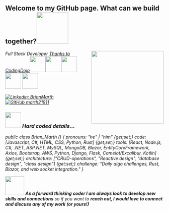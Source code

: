 <h2> Welcome to my GitHub page. What can we build together?<img src="https://media1.giphy.com/media/ejyRYttU1toqHjNZOA/giphy.gif?cid=ecf05e47eezv6q631n2vnurf5yli5ajx3uckkdweh6opxabh&rid=giphy.gif&ct=s" width="100"></h2>
<img align='right' src="https://media2.giphy.com/media/bkGm2NAgRmDrwMU8Im/giphy.gif?cid=ecf05e47c8z2bxaapvza2xveh4c5g948p495fdt42dr324aa&rid=giphy.gif&ct=s" width="230">
<p><em>Full Stack Developer <a href="https://www.codingdojo.com/">Thanks to CodingDojo</a><img src="https://media4.giphy.com/media/eNAsjO55tPbgaor7ma/giphy.gif?cid=ecf05e47a8xmwzlpmqb4rwfri0ibfbfbcw7d1y3tfxckhnjo&rid=giphy.gif&ct=s" width="50" height="50"><img src="https://media2.giphy.com/media/KAq5w47R9rmTuvWOWa/giphy.gif?cid=ecf05e47b793ngld9ito9fb84gbd7a64g981r883633apjvs&rid=giphy.gif&ct=g" width="50" height="50"><img src="https://cdn.shopify.com/s/files/1/1390/4967/products/mockup-5e6afade_1024x1024.png" width="50" height="50"><img src="https://cdn.worldvectorlogo.com/logos/blazor.svg" width="50" height="50"> <img src="https://rustacean.net/assets/rustacean-flat-happy.png" width="50" height="50"></p>

[![Linkedin: BrianMarth](https://img.shields.io/badge/-bmmarth-blue?style=flat-square&logo=Linkedin&logoColor=white&link=https://www.linkedin.com/in/bmmarth/)](https://www.linkedin.com/in/bmmarth/)
[![GitHub marth21911](https://img.shields.io/github/followers/marth21911?label=follow&style=social)](https://github.com/marth21911)


### <img src="https://media4.giphy.com/media/lU9kwCfvT9eOhMJMb9/giphy.gif?cid=ecf05e47kla8aikjan6p4wuza5tr84gc5jb6u4it2dkzarvw&rid=giphy.gif&ct=s" width="50"> Hard coded details...  


public class Brian_Marth ()
  {
  pronouns: "he" | "him" {get;set;}
  code: [Javascript, C#, HTML, CSS, Python, Rust] {get;set;}
  tools: [React, Node.js, C#, .NET, ASP.NET, MySQL, MongoDB, Blazor, EntityCoreFramework, Axios, Bootstrap, AWS, Python, Django, Flask, Camelot/Excalibur, Kotlin] {get;set;}
  architecture: ["CRUD-operations", "Reactive design", "database design", "class design"] {get;set;}
 challenge: "Daily algo challenges, Rust, Blazor, and web socket integration."
}


<img src="https://media3.giphy.com/media/GbxZdp9V9TojWhTFeK/giphy.gif?cid=ecf05e4706mljytu0ha5k55bdg6gievupg81wv7d6xjykfae&rid=giphy.gif&ct=s" width="60"> <em><b>As a forward thinking coder I am always look to develop new skills and connections</b> so if you want to <b> reach out, I would love to connect and discuss any of my work (or yours!)</b></em>


